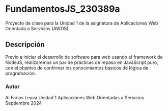 # FundamentosJS_230389a

Proyecto de clase para la Unidad 1 de la asignatura de Aplicaciones Web Orientada a Servicios (AWOS)

## Descripción

Previo a iniciar el desarrollo de software para web usando el framework de NodeJS, realizaremos
un par de prácticas de repaso en JavaScript puro, con el objetivo de confirmar los conocimientos
básicos de lógica de programación.

### Autor

Al Farias Leyva
Unidad 1
Aplicaciónes Web Orientadas a Servicios
Septiembre 2024
